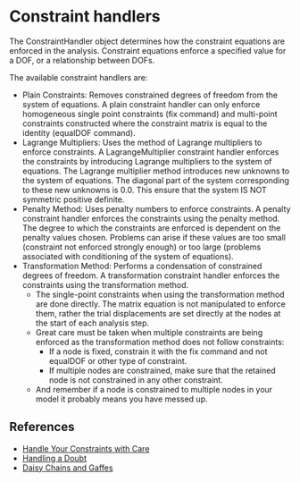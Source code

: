 # Constraint handlers


The ConstraintHandler object determines how the constraint equations are enforced in the analysis. Constraint equations enforce a specified value for a DOF, or a relationship between DOFs.

The available constraint handlers are:

- Plain Constraints: Removes constrained degrees of freedom from the system of equations. A plain constraint handler can only enforce homogeneous single point constraints (fix command) and multi-point constraints constructed where the constraint matrix is equal to the identity (equalDOF command).
- Lagrange Multipliers: Uses the method of Lagrange multipliers to enforce constraints. A LagrangeMultiplier constraint handler enforces the constraints by introducing Lagrange multipliers to the system of equations. The Lagrange multiplier method introduces new unknowns to the system of equations. The diagonal part of the system corresponding to these new unknowns is 0.0. This ensure that the system IS NOT symmetric positive definite.
- Penalty Method:  Uses penalty numbers to enforce constraints. A penalty constraint handler enforces the constraints using the penalty method. The degree to which the constraints are enforced is dependent on the penalty values chosen. Problems can arise if these values are too small (constraint not enforced strongly enough) or too large (problems associated with conditioning of the system of equations).
- Transformation Method: Performs a condensation of constrained degrees of freedom. A transformation constraint handler enforces the constraints using the transformation method.
    * The single-point constraints when using the transformation method are done directly. The matrix equation is not manipulated to enforce them, rather the trial displacements are set directly at the nodes at the start of each analysis step.
	* Great care must be taken when multiple constraints are being enforced as the transformation method does not follow constraints:
	    - If a node is fixed, constrain it with the fix command and not equalDOF or other type of constraint.
		- If multiple nodes are constrained, make sure that the retained node is not constrained in any other constraint.
	* And remember if a node is constrained to multiple nodes in your model it probably means you have messed up. 

## References

- [Handle Your Constraints with Care](https://portwooddigital.com/2020/06/05/handle-your-constraints-with-care)
- [Handling a Doubt](https://portwooddigital.com/2023/11/09/handling-a-doubt/)
- [Daisy Chains and Gaffes](https://portwooddigital.com/2025/10/26/daisy-chains-and-gaffes/)
